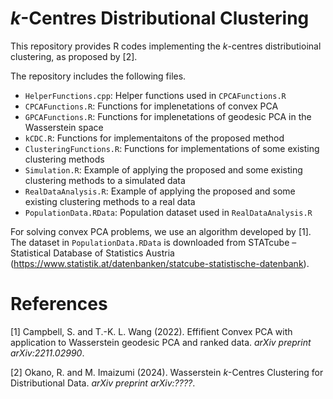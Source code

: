 # _k_-Centres Distributional Clustering 
This repository provides R codes implementing the _k_-centres distributioinal clustering, as proposed by [2]. 

The repository includes the following files.
- `HelperFunctions.cpp`: Helper functions used in `CPCAFunctions.R` 
- `CPCAFunctions.R`: Functions for implenetations of convex PCA
- `GPCAFunctions.R`: Functions for implenetations of geodesic PCA in the Wasserstein space
- `kCDC.R`: Functions for implementaitons of the proposed method
- `ClusteringFunctions.R`: Functions for implementations of some existing clustering methods
- `Simulation.R`: Example of applying the proposed and some existing clustering methods to a simulated data
- `RealDataAnalysis.R`: Example of applying the proposed and some existing clustering methods to a real data
- `PopulationData.RData`: Population dataset used in `RealDataAnalysis.R`

For solving convex PCA problems, we use an algorithm developed by [1]. The dataset in `PopulationData.RData` is downloaded from STATcube – Statistical Database of Statistics Austria (https://www.statistik.at/datenbanken/statcube-statistische-datenbank).

# References
[1] Campbell, S. and T.-K. L. Wang (2022). Effifient Convex PCA with application to Wasserstein geodesic PCA and ranked data. _arXiv preprint arXiv:2211.02990_.

[2] Okano, R. and M. Imaizumi (2024). Wasserstein _k_-Centres Clustering for Distributional Data. _arXiv preprint arXiv:????_.





